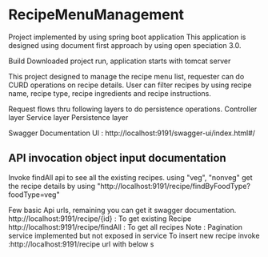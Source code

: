 # RecipeMenuManagement
Project implemented by using spring boot application
This application is designed using document first approach by using open speciation 3.0.

Build Downloaded project run, application starts with tomcat server

This project designed to manage the recipe menu list, requester can do CURD operations on recipe details.
User can filter recipes by using recipe name, recipe type, recipe ingredients and recipe instructions.

Request flows thru following layers to do persistence operations.
Controller layer
Service layer
Persistence layer

Swagger Documentation UI : http://localhost:9191/swagger-ui/index.html#/

API invocation object input documentation
-------------------------------------------
Invoke findAll api to see all the existing recipes.
using "veg", "nonveg" get the recipe details by using "http://localhost:9191/recipe/findByFoodType?foodType=veg"

Few basic Api urls, remaining you can get it swagger documentation.
http://localhost:9191/recipe/{id} : To get existing Recipe
http://localhost:9191/recipe/findAll : To get all recipes
Note : Pagination service implemented but not exposed in service
To insert new recipe invoke :http://localhost:9191/recipe url with below s
